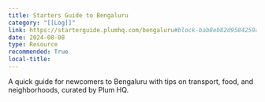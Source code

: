 ```yaml
---
title: Starters Guide to Bengaluru
category: "[[Log]]"
link: https://starterguide.plumhq.com/bengaluru#block-bab8eb82d9584259aaefaf573baebe59
date: 2024-08-08
type: Resource
recommended: True
local-title: 
---
```

A quick guide for newcomers to Bengaluru with tips on transport, food, and neighborhoods, curated by Plum HQ.